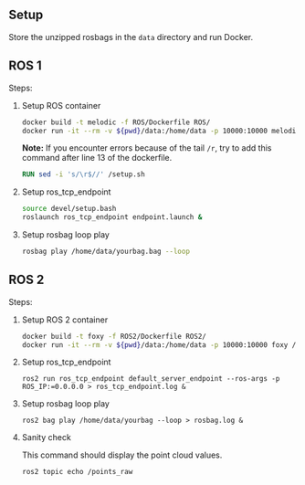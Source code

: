 ## Setup
Store the unzipped rosbags in the ```data``` directory and run Docker.

## ROS 1
Steps:

1. Setup ROS container
    ```sh
    docker build -t melodic -f ROS/Dockerfile ROS/
    docker run -it --rm -v ${pwd}/data:/home/data -p 10000:10000 melodic /bin/bash
    ```

    **Note:** If you encounter errors because of the tail `/r`, try to add this command after line 13 of the dockerfile.

    ```Dockerfile
    RUN sed -i 's/\r$//' /setup.sh
    ```

2. Setup ros_tcp_endpoint
    ```sh
    source devel/setup.bash
    roslaunch ros_tcp_endpoint endpoint.launch &
    ```

3. Setup rosbag loop play
    ```sh
    rosbag play /home/data/yourbag.bag --loop
    ```

## ROS 2
Steps:

1. Setup ROS 2 container
    ```sh
    docker build -t foxy -f ROS2/Dockerfile ROS2/
    docker run -it --rm -v ${pwd}/data:/home/data -p 10000:10000 foxy /bin/bash
    ```

2. Setup ros_tcp_endpoint
    ```
    ros2 run ros_tcp_endpoint default_server_endpoint --ros-args -p ROS_IP:=0.0.0.0 > ros_tcp_endpoint.log &
    ```

3. Setup rosbag loop play
    ```
    ros2 bag play /home/data/yourbag --loop > rosbag.log &
    ```

4. Sanity check

    This command should display the point cloud values.

    ```
    ros2 topic echo /points_raw
    ```
